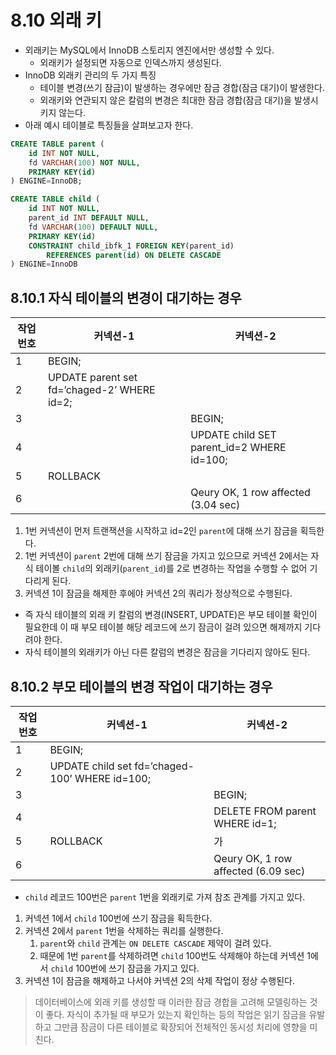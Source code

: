 # 8.10 외래 키

- 외래키는 MySQL에서 InnoDB 스토리지 엔진에서만 생성할 수 있다.
    - 외래키가 설정되면 자동으로 인덱스까지 생성된다.
- InnoDB 외래키 관리의 두 가지 특징
    - 테이블 변경(쓰기 잠금)이 발생하는 경우에만 잠금 경합(잠금 대기)이 발생한다.
    - 외래키와 연관되지 않은 칼럼의 변경은 최대한 잠금 경합(잠금 대기)을 발생시키지 않는다.
- 아래 예시 테이블로 특징들을 살펴보고자 한다.

```sql
CREATE TABLE parent (
	id INT NOT NULL,
	fd VARCHAR(100) NOT NULL, 
	PRIMARY KEY(id)
) ENGINE=InnoDB;

CREATE TABLE child (
	id INT NOT NULL,
	parent_id INT DEFAULT NULL,
	fd VARCHAR(100) DEFAULT NULL,
	PRIMARY KEY(id)
	CONSTRAINT child_ibfk_1 FOREIGN KEY(parent_id) 
		REFERENCES parent(id) ON DELETE CASCADE
) ENGINE=InnoDB
```

## 8.10.1 자식 테이블의 변경이 대기하는 경우

| 작업 번호 | 커넥션-1 | 커넥션-2 |
| --- | --- | --- |
| 1 | BEGIN; |  |
| 2 | UPDATE parent set fd=’chaged-2’ WHERE id=2; |  |
| 3 |  | BEGIN; |
| 4 |  | UPDATE child SET parent_id=2 WHERE id=100; |
| 5 | ROLLBACK |  |
| 6 |  | Qeury OK, 1 row affected (3.04 sec) |
1. 1번 커넥션이 먼저 트랜잭션을 시작하고 id=2인 `parent`에 대해 쓰기 잠금을 획득한다.
2. 1번 커넥션이 `parent` 2번에 대해 쓰기 잠금을 가지고 있으므로 커넥션 2에서는 자식 테이볼 `child`의 외래키(`parent_id`)를 2로 변경하는 작업을 수행할 수 없어 기다리게 된다.
3. 커넥션 1이 잠금을 해제한 후에야 커넥션 2의 쿼리가 정상적으로 수행된다.

- 즉 자식 테이블의 외래 키 칼럼의 변경(INSERT, UPDATE)은 부모 테이블 확인이 필요한데 이 때 부모 테이블 해당 레코드에 쓰기 잠금이 걸려 있으면 해제까지 기다려야 한다.
- 자식 테이블의 외래키가 아닌 다른 칼럼의 변경은 잠금을 기다리지 않아도 된다.

## 8.10.2 부모 테이블의 변경 작업이 대기하는 경우

| 작업 번호 | 커넥션-1 | 커넥션-2                               |
| --- | --- |-------------------------------------|
| 1 | BEGIN; |                                     |
| 2 | UPDATE child set fd=’chaged-100’ WHERE id=100; |                                     |
| 3 |  | BEGIN;                              |
| 4 |  | DELETE FROM parent WHERE id=1;      |
| 5 | ROLLBACK | 가                                   |
| 6 |  | Qeury OK, 1 row affected (6.09 sec) |
- `child` 레코드 100번은 `parent` 1번을 외래키로 가져 참조 관계를 가지고 있다.
1. 커넥션 1에서 `child` 100번에 쓰기 잠금을 획득한다.
2. 커넥션 2에서 `parent` 1번을 삭제하는 쿼리를 실행한다.
    1. `parent`와 `child` 관계는 `ON DELETE CASCADE` 제약이 걸려 있다.
    2. 때문에 1번 `parent`를 삭제하려면 `child` 100번도 삭제해야 하는데 커넥션 1에서 `child` 100번에 쓰기 잠금을 가지고 있다.
3. 커넥션 1이 잠금을 해제하고 나서야 커넥션 2의 삭제 작업이 정상 수행된다.

> 데이터베이스에 외래 키를 생성할 때 이러한 잠금 경합을 고려해 모델링하는 것이 좋다. 자식이 추가될 때 부모가 있는지 확인하는 등의 작업은 읽기 잠금을 유발하고 그만큼 잠금이 다른 테이블로 확장되어 전체적인 동시성 처리에 영향을 미친다.
>